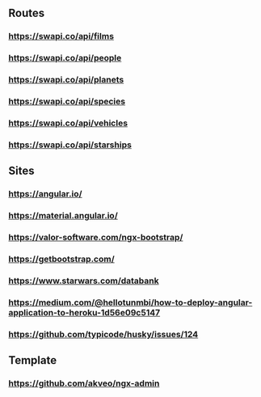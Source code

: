 ## Routes
### https://swapi.co/api/films
### https://swapi.co/api/people
### https://swapi.co/api/planets
### https://swapi.co/api/species
### https://swapi.co/api/vehicles
### https://swapi.co/api/starships

## Sites
### https://angular.io/
### https://material.angular.io/
### https://valor-software.com/ngx-bootstrap/
### https://getbootstrap.com/
### https://www.starwars.com/databank
### https://medium.com/@hellotunmbi/how-to-deploy-angular-application-to-heroku-1d56e09c5147
### https://github.com/typicode/husky/issues/124

## Template
### https://github.com/akveo/ngx-admin

